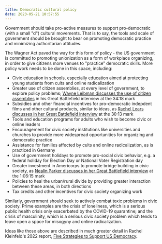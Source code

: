 ```yaml
---
title: Democratic cultural policy
date: 2023-05-21 10:57:55
---
```


Government should take pro-active measures to support pro-democratic (with a small "d") cultural movements. That is to say, the tools and scale of government should be brought to bear on promoting democratic practice and minimizing authoritarian attitudes.

The Wagner Act paved the way for this form of policy - the US government is committed to promoting unionization as a form of workplace organizing, in order to give citizens more venues to "practice" democratic skills. More policy work needs to be done in this space, including:

* Civic education in schools, especially education aimed at protecting young students from cults and online radicalization
* Greater use of citizen assemblies, at every level of government, to explore policy problems; [Wayne Leibman discusses the use of citizen assemblies](http://www.resistancedashboard.com/node/1093) in his Great Battlefield interview at the 34:18 mark
* Subsidies and other financial incentives for pro-democratic indepdent films and other cultural products, similar to ideas, as [Rachel Lears discusses in her Great Battlefield interview](https://www.resistancedashboard.com/node/1139) at the 30:13 mark
* Tools and education programs for adults who wish to become civic or online leaders
* Encouragement for civic society institutions like universities and churches to provide more widespread opportunities for organizing and democratic practice
* Assistance for families affected by cults and online radicalization, as is practiced in Germany
* Use of government holidays to promote pro-social civic behavior, e.g. a federal holiday for Election Day or National Voter Registration day
* Greater investment in Americorps to promote bridge building in civic society, as [Nealin Parker discusses in her Great Battlefield interview](http://www.resistancedashboard.com/node/1051) at the 1:06:15 mark
* Policies to heal the urban/rural divide by providing greater interaction between these areas, in both directions
* Tax credits and other incentives for civic society organizing work

Similarly, government should seek to actively combat toxic problems in civic society. Prime examples are the crisis of loneliness, which is a serious public health crisis only exacerbated by the COVID-19 quarantine; and the crisis of masculinity, which is a serious civic society problem which tends to leave open a space for misogyny and online radicalization.

Ideas like those above are described in much greater detail in Rachel Kleinfeld's 2022 report, [Five Strategies to Support US Democracy](https://carnegieendowment.org/2022/09/15/five-strategies-to-support-u.s.-democracy-pub-87918).